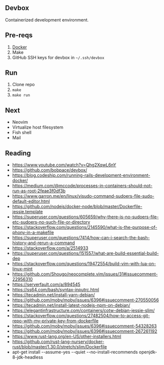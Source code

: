 ## Devbox

Containerized development environment.

## Pre-reqs

1. [Docker](https://docs.docker.com/install/)
1. Make
1. GitHub SSH keys for devbox in `~/.ssh/devbox`

## Run

1. Clone repo
1. `make`
1. `make run`

## Next

- Neovim
- Virtualize host filesystem
- Fish shell
- Mail

## Reading

- https://www.youtube.com/watch?v=Qhg2XqwL6nY
- https://github.com/bobpace/devbox/
- https://blog.codeship.com/running-rails-development-environment-docker/
- https://medium.com/@mccode/processes-in-containers-should-not-run-as-root-2feae3f0df3b
- https://www.garron.me/en/linux/visudo-command-sudoers-file-sudo-default-editor.html
- https://github.com/nodejs/docker-node/blob/master/Dockerfile-jessie.template
- https://superuser.com/questions/605659/why-there-is-no-sudoers-file-etc-sudoers-no-such-file-or-directory
- https://stackoverflow.com/questions/2145590/what-is-the-purpose-of-phony-in-a-makefile
- https://superuser.com/questions/7414/how-can-i-search-the-bash-history-and-rerun-a-command
- https://stackoverflow.com/a/2514933
- https://superuser.com/questions/151557/what-are-build-essential-build-dep
- https://stackoverflow.com/questions/19472554/build-vim-with-lua-on-linux-mint
- https://github.com/Shougo/neocomplete.vim/issues/31#issuecomment-22956310
- https://serverfault.com/a/894545
- https://ss64.com/bash/syntax-inputrc.html
- https://tecadmin.net/install-yarn-debian/
- https://github.com/moby/moby/issues/6396#issuecomment-270550056
- https://tecadmin.net/install-latest-nodejs-npm-on-debian/
- https://elegantinfrastructure.com/containers/cotw-debian-jessie-slim/
- https://stackoverflow.com/questions/27482504/how-to-access-git-repo-with-my-private-key-from-dockerfile
- https://github.com/moby/moby/issues/6396#issuecomment-54328263
- https://github.com/moby/moby/issues/6396#issuecomment-267261192
- https://www.rust-lang.org/en-US/other-installers.html
- https://github.com/rust-lang-nursery/docker-rust/blob/master/1.30.0/stretch/slim/Dockerfile
- apt-get install --assume-yes --quiet --no-install-recommends openjdk-8-jdk-headless

